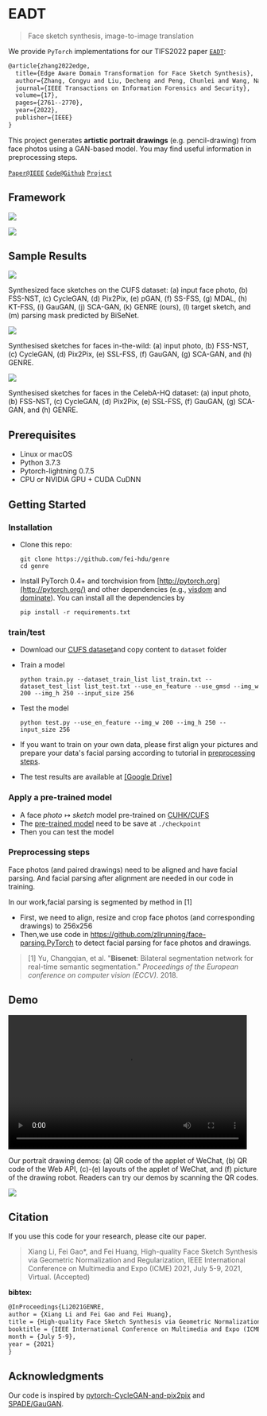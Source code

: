 # EADT

> Face sketch synthesis, image-to-image translation

We provide `PyTorch` implementations for our  TIFS2022 paper [`EADT`](https://ieeexplore.ieee.org/abstract/document/9845477): 

```latex
@article{zhang2022edge,
  title={Edge Aware Domain Transformation for Face Sketch Synthesis},
  author={Zhang, Congyu and Liu, Decheng and Peng, Chunlei and Wang, Nannan and Gao, Xinbo},
  journal={IEEE Transactions on Information Forensics and Security},
  volume={17},
  pages={2761--2770},
  year={2022},
  publisher={IEEE}
}
```

This project generates **artistic portrait drawings** (e.g. pencil-drawing) from face photos using a GAN-based model. You may find useful information in preprocessing steps.

[`Paper@IEEE`](https://ieeexplore.ieee.org/abstract/document/9428348)   [`Code@Github`](https://github.com/fei-hdu/genre)   [`Project`](http://aiart.live/genre/) 

## Framework

![](imgs/genre.jpg)

![](imgs/espade.jpg)

## Sample Results

![](imgs/cufs.jpg)

Synthesized face sketches on the CUFS dataset: (a) input face photo, (b) FSS-NST, (c) CycleGAN, (d)
Pix2Pix, (e) pGAN, (f) SS-FSS, (g) MDAL, (h) KT-FSS, (i) GauGAN, (j) SCA-GAN, (k) GENRE (ours), (l) target sketch, and (m) parsing mask predicted by BiSeNet.



![](imgs/robust.jpg)

Synthesised sketches for faces in-the-wild: (a) input photo, (b) FSS-NST, (c) CycleGAN, (d) Pix2Pix, (e) SSL-FSS, (f) GauGAN, (g) SCA-GAN, and (h) GENRE.



![](imgs/ffhq.jpg)

Synthesised sketches for faces in the CelebA-HQ dataset: (a) input photo, (b) FSS-NST, (c) CycleGAN, (d) Pix2Pix, (e) SSL-FSS, (f) GauGAN, (g) SCA-GAN, and (h) GENRE.

## Prerequisites

- Linux or macOS
- Python 3.7.3
- Pytorch-lightning 0.7.5
- CPU or NVIDIA GPU + CUDA CuDNN

## Getting Started

### Installation

* Clone this repo: 

  ```
  git clone https://github.com/fei-hdu/genre
  cd genre
  ```

* Install PyTorch 0.4+ and torchvision from [http://pytorch.org](http://pytorch.org/) and other dependencies (e.g., [visdom](https://github.com/facebookresearch/visdom) and [dominate](https://github.com/Knio/dominate)). You can install all the dependencies by

  ```
  pip install -r requirements.txt
  ```

### train/test

* Download our [CUFS dataset]( https://drive.google.com/drive/folders/1A1LABGQKUAN9tYunb8tHjsASLxSL313D?usp=sharing)and copy content to `dataset` folder

* Train a model

  ```
  python train.py --dataset_train_list list_train.txt --dataset_test_list list_test.txt --use_en_feature --use_gmsd --img_w 200 --img_h 250 --input_size 256
  ```

* Test the model

  ```
  python test.py --use_en_feature --img_w 200 --img_h 250 --input_size 256
  ```

* If you want to train on your own data, please first align your pictures and prepare your data's facial parsing according to tutorial in [preprocessing steps](#jump).

* The test results are available at [[Google Drive]](https://drive.google.com/drive/folders/1Y-YUAm_c77tyzAX6HsDIDGcbuLdcDhCb?usp=sharing)

### Apply a pre-trained model

- A face $photo \mapsto sketch$ model pre-trained on [CUHK/CUFS]( https://drive.google.com/drive/folders/1A1LABGQKUAN9tYunb8tHjsASLxSL313D?usp=sharing)
- The [pre-trained model](https://drive.google.com/drive/folders/1lrb-K4_xuMGLYka-G3hAJ1Y3iZefuBcD?usp=sharing) need to be save at `./checkpoint`
- Then you can test the model

### Preprocessing steps

Face photos (and paired drawings) need to be aligned and have facial parsing. And facial parsing after alignment are needed in our code in training. 

In our work,facial parsing is segmented by method in [1]

* First,  we need to align, resize and crop face photos (and corresponding drawings) to 256x256 
* Then,we use code in https://github.com/zllrunning/face-parsing.PyTorch to detect facial parsing for face photos and drawings. 

> [1] Yu, Changqian, et al. "**Bisenet**: Bilateral segmentation network for real-time semantic segmentation." *Proceedings of the European conference on computer vision (ECCV)*. 2018.

## Demo

<video width="480" height="270" controls>

<source src="demo.mp4" type="video/mp4">

</video>

Our portrait drawing demos: (a) QR code of the applet of WeChat, (b) QR code of the Web API, (c)-(e) layouts of the applet of WeChat, and (f) picture of the drawing robot. Readers can try our demos by scanning the QR codes.

![](imgs/demo.jpg)

## Citation

 If you use this code for your research, please cite our paper. 

> Xiang Li, Fei Gao*, and Fei Huang, High-quality Face Sketch Synthesis via Geometric Normalization and Regularization, IEEE International Conference on Multimedia and Expo (ICME) 2021, July 5-9, 2021, Virtual. (Accepted)

**bibtex:**

```latex
@InProceedings{Li2021GENRE,
author = {Xiang Li and Fei Gao and Fei Huang},
title = {High-quality Face Sketch Synthesis via Geometric Normalization and Regularization},
booktitle = {IEEE International Conference on Multimedia and Expo (ICME) 2021},
month = {July 5-9},
year = {2021}
}
```

## Acknowledgments

Our code is inspired by [pytorch-CycleGAN-and-pix2pix](https://github.com/junyanz/pytorch-CycleGAN-and-pix2pix) and [SPADE/GauGAN](https://github.com/NVlabs/SPADE).
